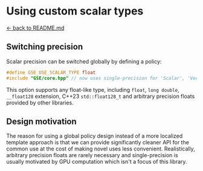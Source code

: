 # Using custom scalar types

[<- back to README.md](..)

## Switching precision

Scalar precision can be switched globally by defining a policy:

```cpp
#define GSE_USE_SCALAR_TYPE float
#include "GSE/core.hpp" // now uses single-precision for 'Scalar', 'Vector' and 'Matrix'
```

This option supports any float-like type, including `float`,  `long double`, `__float128` extension, C++23 `std::float128_t` and arbitrary precision floats provided by other libraries.

## Design motivation

The reason for using a global policy design instead of a more localized template approach is that we can provide significantly cleaner API for the common use at the cost of making novel uses less convenient. Realistically, arbitrary precision floats are rarely necessary and single-precision is usually motivated by GPU computation which isn't a focus of this library.
